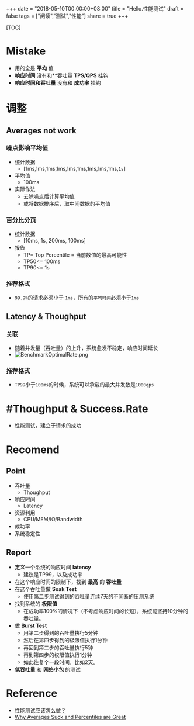 +++
date = "2018-05-10T00:00:00+08:00"
title = "Hello.性能测试"
draft = false
tags = ["阅读","测试","性能"]
share = true
+++

[TOC]

# Mistake
- 用的全是 **平均** 值
- **响应时间** 没有和**吞吐量 **TPS/QPS** 挂钩
- **响应时间和吞吐量** 没有和 **成功率** 挂钩

# 调整
## Averages not work
### 噪点影响平均值
- 统计数据
    - [1ms,1ms,1ms,1ms,1ms,1ms,1ms,1ms,1ms,`1s`]
- 平均值
    - 100ms
- 实际作法
    - 去除噪点后计算平均值
    - 或将数据排序后，取中间数据的平均值

### 百分比分页
- 统计数据
    - [10ms, 1s, 200ms, 100ms]
- 报告
    - TP= Top Percentile = 当前数值的最高可能性
    - TP50<= 100ms
    - TP90<= 1s
### 推荐格式
- `99.9%`的请求必须小于 `1ms`，所有的`平均时间`必须小于`1ms`

## Latency & Thoughput
### 关联
- 随着并发量（吞吐量）的上升，系统愈发不稳定，响应时间延长
- ![BenchmarkOptimalRate.png](http://otzm88f21.bkt.clouddn.com/58bda10e-0315-47be-859b-b02a6c39b87d.png)

### 推荐格式
- `TP99`小于`100ms`的时候，系统可以承载的最大并发数是`1000qps`

# #Thoughput & Success.Rate
- 性能测试，建立于请求的成功

# Recomend
## Point
- 吞吐量
    - Thoughput
- 响应时间
    - Latency
- 资源利用
    - CPU/MEM/IO/Bandwidth
- 成功率
- 系统稳定性

## Report
- **定义**一个系统的响应时间 **latency**
    - 建议是TP99，以及成功率
- 在这个响应时间的限制下，找到 **最高** 的 **吞吐量**
- 在这个吞吐量做 **Soak Test**
    - 使用第二步测试得到的吞吐量连续7天的不间断的压测系统
- 找到系统的 **极限值**
    - 在成功率100%的情况下（不考虑响应时间的长短），系统能坚持10分钟的吞吐量。
- 做 **Burst Test**
    - 用第二步得到的吞吐量执行5分钟
    - 然后在第四步得到的极限值执行1分钟
    - 再回到第二步的吞吐量执行5钟
    - 再到第四步的权限值执行1分钟
    - 如此往复个一段时间，比如2天。
- **低吞吐量** 和 **网络小包** 的测试

# Reference
- [性能测试应该怎么做？](https://coolshell.cn/articles/17381.html)
- [Why Averages Suck and Percentiles are Great](https://www.dynatrace.com/news/blog/why-averages-suck-and-percentiles-are-great/)
